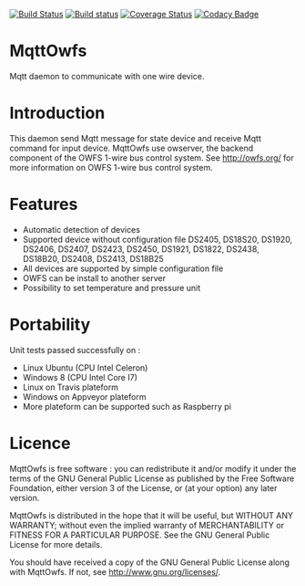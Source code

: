 [![Build Status](https://travis-ci.org/FragJage/MqttOwfs.svg?branch=master)](https://travis-ci.org/FragJage/MqttOwfs)
[![Build status](https://ci.appveyor.com/api/projects/status/tdsue1qduo31wa17?svg=true)](https://ci.appveyor.com/project/FragJage/mqttowfs)
[![Coverage Status](https://coveralls.io/repos/github/FragJage/MqttOwfs/badge.svg?branch=master&bust=2)](https://coveralls.io/github/FragJage/MqttOwfs?branch=master)
[![Codacy Badge](https://api.codacy.com/project/badge/Grade/402042548f424edb97592d5e8eb30eeb)](https://www.codacy.com/app/FragJage/MqttOwfs?utm_source=github.com&amp;utm_medium=referral&amp;utm_content=FragJage/MqttOwfs&amp;utm_campaign=Badge_Grade)

MqttOwfs
=========
Mqtt daemon to communicate with one wire device. 

Introduction
============
This daemon send Mqtt message for state device and receive Mqtt command for input device. 
MqttOwfs use owserver, the backend component of the OWFS 1-wire bus control system.
See http://owfs.org/ for more information on OWFS 1-wire bus control system. 

Features
========
 - Automatic detection of devices 
 - Supported device without configuration file DS2405, DS18S20, DS1920, DS2406, DS2407, DS2423, DS2450, DS1921, DS1822, DS2438, DS18B20, DS2408, DS2413, DS18B25
 - All devices are supported by simple configuration file
 - OWFS can be install to another server
 - Possibility to set temperature and pressure unit

Portability
===========
Unit tests passed successfully on :
 - Linux Ubuntu (CPU Intel Celeron)
 - Windows 8 (CPU Intel Core I7)
 - Linux on Travis plateform
 - Windows on Appveyor plateform
 - More plateform can be supported such as Raspberry pi

Licence
=======
MqttOwfs is free software : you can redistribute it and/or modify it under the terms of the GNU General Public License as published by the Free Software Foundation, either version 3 of the License, or (at your option) any later version.

MqttOwfs is distributed in the hope that it will be useful, but WITHOUT ANY WARRANTY; without even the implied warranty of MERCHANTABILITY or FITNESS FOR A PARTICULAR PURPOSE. See the GNU General Public License for more details.

You should have received a copy of the GNU General Public License along with MqttOwfs. If not, see http://www.gnu.org/licenses/.
